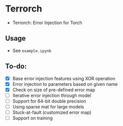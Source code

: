 # Terrorch
- Terrorch: Error Injection for Torch
## Usage
- See `example.ipynb`
## To-do:
- [X] Base error injection features using XOR operation
- [X] Error injection to parameters based on given name
- [X] Check on size of pre-defined error map 
- [ ] Iterative error injection through model
- [ ] Support for 64-bit double precision
- [ ] Using sparse mat for large models
- [ ] Stuck-at-fault (customized error map)
- [ ] Support on training

